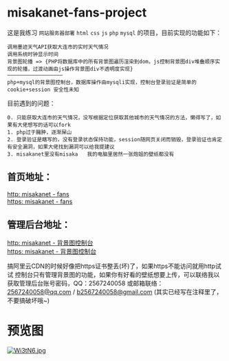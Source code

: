 # misakanet-fans-project
这是我练习 `网站服务器部署` `html` `css` `js` `php` `mysql` 的项目，目前实现的功能如下：
```
调用墨迹天气API获取大连市的实时天气情况
调用系统时钟显示时间
背景图轮播 => {PHP将数据库中的所有背景图遍历渲染到dom，js控制背景图div堆叠顺序实现的轮播，过渡动画由js操作背景图div不透明度实现}
——————————————————
php+mysql的背景图控制台，数据库操作由mysqli实现，控制台登录验证是简单的 cookie+session 安全性未知
```

目前遇到的问题：
```
0. 只能获取大连市的天气情况，没写根据定位获取其他城市的天气情况的方法，懒得写了，如果有大佬想写的话可以fork
1. php过于臃肿，逐渐屎山
2. 登录验证是瞎写的，没有登录状态保持功能，session随网页关闭而销毁，登录验证也肯定有安全漏洞，如果大佬找到漏洞可以给我提建议
3. misakanet里没有misaka   我的电脑里居然一张炮姐的壁纸都没有
```

## 首页地址：
[http: misakanet - fans](http://www.misakanet.fans/)  
[https: misakanet - fans](https://www.misakanet.fans/)
## 管理后台地址：
[http: misakanet - 背景图控制台](http://www.misakanet.fans/bgImgConsolePad.php)  
[https: misakanet - 背景图控制台](https://www.misakanet.fans/bgImgConsolePad.php)

搞阿里云CDN的时候好像把https证书整丢(坏)了，如果https不能访问就用http试试
控制台只有管理背景图的功能，如果你有好看的壁纸想要上传，可以联络我以获取管理后台账号密码，QQ：2567240058 或邮箱联络：2567240058@qq.com / b2567240058@gmail.com
(其实已经写在注释里了，不要搞破坏哦~)

# 预览图
[![Wi3tN6.jpg](https://z3.ax1x.com/2021/07/12/Wi3tN6.jpg)](https://imgtu.com/i/Wi3tN6)

